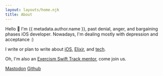 ```yaml
---
layout: layouts/home.njk
title: About
---
```


<div class="max-w-lg dark:text-gray-500 space-y-4 text-md">

Hello 👋 I'm {{ metadata.author.name }}, past denial, anger, and bargaining phases iOS developer. Nowadays, I'm dealing mostly with depression and acceptance :)

I write or plan to write about <a class="underline" href="{{ '/tags/iOS' | url }}">iOS</a>, <a class="underline" href="{{ '/tags/Elixir' | url }}">Elixir</a>, and <a class="underline" href="{{ '/tags/' | url }}">tech</a>.

Oh, I'm also an <a class="underline" href="https://exercism.io/mentor/dashboard/your_solutions">Exercism Swift Track mentor</a>, come join us.

  <div class="pt-8 inline-flex flex-row space-x-4 dark:text-white">
    <a class="border-indigo-400 hover:bg-indigo-400 hover:text-white border-2 px-6 py-2" href="{{ metadata.author.mastodon }}" target="_blank" rel="me">Mastodon</a>
    <a class="border-gray-900 dark:border-gray-300 hover:bg-gray-900 dark:hover:bg-gray-300 hover:text-white dark:hover:text-gray-900 border-2 px-6 py-2" href="{{ metadata.author.github }}" target="_blank">Github</a>
  </div>
</div>
